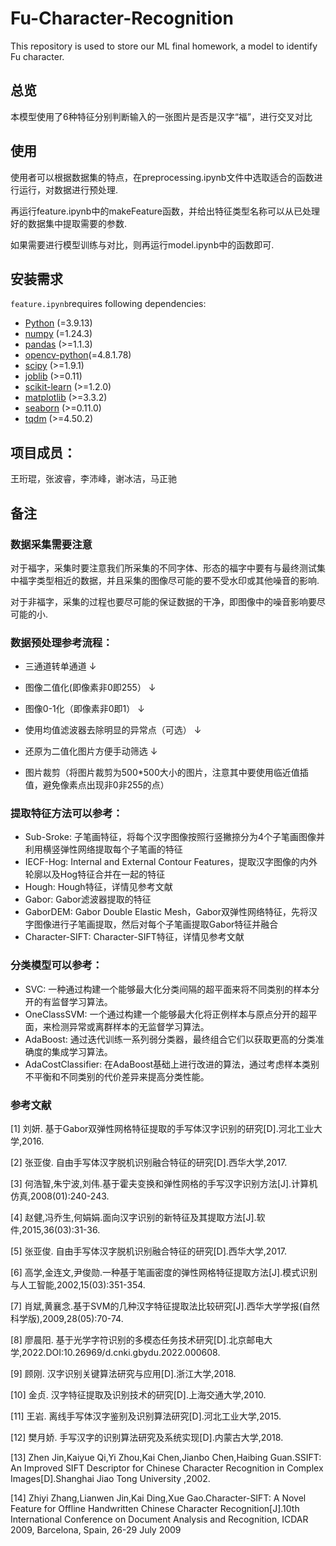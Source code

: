 # Fu-Character-Recognition
This repository is used to store our ML final homework, a model to identify Fu character. 

## 总览

本模型使用了6种特征分别判断输入的一张图片是否是汉字“福”，进行交叉对比

## 使用

使用者可以根据数据集的特点，在preprocessing.ipynb文件中选取适合的函数进行运行，对数据进行预处理.

再运行feature.ipynb中的makeFeature函数，并给出特征类型名称可以从已处理好的数据集中提取需要的参数.

如果需要进行模型训练与对比，则再运行model.ipynb中的函数即可.

## 安装需求
`feature.ipynb`requires following dependencies:

- [Python](https://www.python.org/) (=3.9.13)
- [numpy](https://numpy.org/) (=1.24.3)
- [pandas](https://pandas.pydata.org/) (>=1.1.3)
- [opencv-python](https://pypi.org/project/opencv-python/)(=4.8.1.78)
- [scipy](https://www.scipy.org/) (>=1.9.1)
- [joblib](https://pypi.org/project/joblib/) (>=0.11)
- [scikit-learn](https://scikit-learn.org/stable/) (>=1.2.0)
- [matplotlib](https://matplotlib.org/) (>=3.3.2)
- [seaborn](https://seaborn.pydata.org/) (>=0.11.0)
- [tqdm](https://tqdm.github.io/) (>=4.50.2)


## 项目成员：
王珩琨，张波睿，李沛峰，谢冰洁，马正驰



## 备注

### 数据采集需要注意

对于福字，采集时要注意我们所采集的不同字体、形态的福字中要有与最终测试集中福字类型相近的数据，并且采集的图像尽可能的要不受水印或其他噪音的影响.

对于非福字，采集的过程也要尽可能的保证数据的干净，即图像中的噪音影响要尽可能的小.


### 数据预处理参考流程：

- 三通道转单通道  $\downarrow$

- 图像二值化(即像素非0即255） $\downarrow$ 

- 图像0-1化（即像素非0即1） $\downarrow$ 

- 使用均值滤波器去除明显的异常点（可选） $\downarrow$ 

- 还原为二值化图片方便手动筛选 $\downarrow$ 

- 图片裁剪（将图片裁剪为500*500大小的图片，注意其中要使用临近值插值，避免像素点出现非0非255的点）



### 提取特征方法可以参考：

- Sub-Sroke: 子笔画特征，将每个汉字图像按照行竖撇捺分为4个子笔画图像并利用横竖弹性网络提取每个子笔画的特征
- IECF-Hog: Internal and External Contour Features，提取汉字图像的内外轮廓以及Hog特征合并在一起的特征
- Hough: Hough特征，详情见参考文献
- Gabor: Gabor滤波器提取的特征
- GaborDEM: Gabor Double Elastic Mesh，Gabor双弹性网络特征，先将汉字图像进行子笔画提取，然后对每个子笔画提取Gabor特征并融合
- Character-SIFT: Character-SIFT特征，详情见参考文献


### 分类模型可以参考：

- SVC: 一种通过构建一个能够最大化分类间隔的超平面来将不同类别的样本分开的有监督学习算法。
- OneClassSVM: 一个通过构建一个能够最大化将正例样本与原点分开的超平面，来检测异常或离群样本的无监督学习算法。
- AdaBoost: 通过迭代训练一系列弱分类器，最终组合它们以获取更高的分类准确度的集成学习算法。
- AdaCostClassifier: 在AdaBoost基础上进行改进的算法，通过考虑样本类别不平衡和不同类别的代价差异来提高分类性能。


### 参考文献

[1] 刘妍. 基于Gabor双弹性网格特征提取的手写体汉字识别的研究[D].河北工业大学,2016.
 
 [2] 张亚俊. 自由手写体汉字脱机识别融合特征的研究[D].西华大学,2017.
 
 [3] 何浩智,朱宁波,刘伟.基于霍夫变换和弹性网格的手写汉字识别方法[J].计算机仿真,2008(01):240-243.
 
 [4] 赵健,冯乔生,何娟娟.面向汉字识别的新特征及其提取方法[J].软件,2015,36(03):31-36.
 
 [5] 张亚俊. 自由手写体汉字脱机识别融合特征的研究[D].西华大学,2017.
 
 [6] 高学,金连文,尹俊勋.一种基于笔画密度的弹性网格特征提取方法[J].模式识别与人工智能,2002,15(03):351-354.
 
 [7] 肖斌,黄襄念.基于SVM的几种汉字特征提取法比较研究[J].西华大学学报(自然科学版),2009,28(05):70-74.
 
 [8] 廖晨阳. 基于光学字符识别的多模态任务技术研究[D].北京邮电大学,2022.DOI:10.26969/d.cnki.gbydu.2022.000608.
 
 [9] 顾刚. 汉字识别关键算法研究与应用[D].浙江大学,2018.
 
 [10] 金贞. 汉字特征提取及识别技术的研究[D].上海交通大学,2010.
 
 [11] 王岩. 离线手写体汉字鉴别及识别算法研究[D].河北工业大学,2015.
 
 [12] 樊月娇. 手写汉字的识别算法研究及系统实现[D].内蒙古大学,2018.
 
 [13] Zhen Jin,Kaiyue Qi,Yi Zhou,Kai Chen,Jianbo Chen,Haibing Guan.SSIFT: An Improved SIFT Descriptor for Chinese Character Recognition in Complex Images[D].Shanghai Jiao Tong University ,2002.
 
 [14] Zhiyi Zhang,Lianwen Jin,Kai Ding,Xue Gao.Character-SIFT: A Novel Feature for Offline Handwritten Chinese Character Recognition[J].10th International Conference on Document Analysis and Recognition, ICDAR 2009, Barcelona, Spain, 26-29 July 2009


